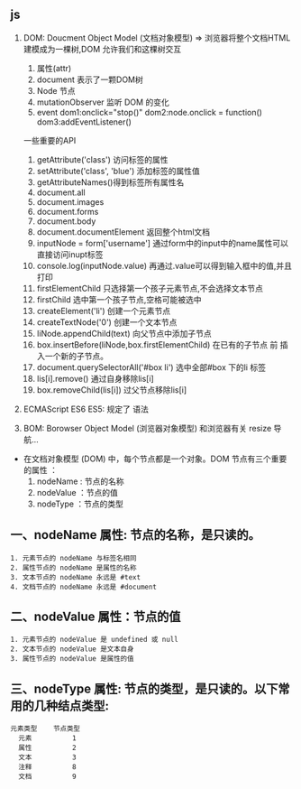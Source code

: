 ## js
1. DOM: Doucment Object Model (文档对象模型) => 浏览器将整个文档HTML建模成为一棵树,DOM 允许我们和这棵树交互
    1. 属性(attr)
    2. document 表示了一颗DOM树
    3. Node 节点
    4. mutationObserver 监听 DOM 的变化
    5. event dom1:onclick="stop()"  dom2:node.onclick = function()  dom3:addEventListener()

    一些重要的API
    1. getAttribute('class') 访问标签的属性
    2. setAttribute('class', 'blue') 添加标签的属性值
    3. getAttributeNames()得到标签所有属性名
    4. document.all
    5. document.images
    6. document.forms
    7. document.body
    8. document.documentElement 返回整个html文档
    9. inputNode = form['username'] 通过form中的input中的name属性可以直接访问inupt标签
    10. console.log(inputNode.value) 再通过.value可以得到输入框中的值,并且打印
    11. firstElementChild 只选择第一个孩子元素节点,不会选择文本节点
    12. firstChild 选中第一个孩子节点,空格可能被选中
    13. createElement('li') 创建一个元素节点
    14. createTextNode('0') 创建一个文本节点
    15. liNode.appendChild(text) 向父节点中添加子节点
    16. box.insertBefore(liNode,box.firstElementChild) 在已有的子节点 前 插入一个新的子节点。
    17. document.querySelectorAll('#box li') 选中全部#box 下的li 标签
    18. lis[i].remove() 通过自身移除lis[i]
    19. box.removeChild(lis[i]) 过父节点移除lis[i]

2. ECMAScript ES6 ES5: 规定了 语法
3. BOM: Borowser Object Model (浏览器对象模型) 和浏览器有关 resize 导航...

- 在文档对象模型 (DOM) 中，每个节点都是一个对象。DOM 节点有三个重要的属性 ：
    1. nodeName : 节点的名称
    2. nodeValue ：节点的值
    3. nodeType ：节点的类型
## 一、nodeName 属性: 节点的名称，是只读的。
    1. 元素节点的 nodeName 与标签名相同
    2. 属性节点的 nodeName 是属性的名称
    3. 文本节点的 nodeName 永远是 #text
    4. 文档节点的 nodeName 永远是 #document
## 二、nodeValue 属性：节点的值
    1. 元素节点的 nodeValue 是 undefined 或 null
    2. 文本节点的 nodeValue 是文本自身
    3. 属性节点的 nodeValue 是属性的值
## 三、nodeType 属性: 节点的类型，是只读的。以下常用的几种结点类型:
    元素类型    节点类型
      元素          1
      属性          2
      文本          3
      注释          8
      文档          9

